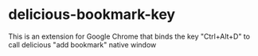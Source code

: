 delicious-bookmark-key
======================

This is an extension for Google Chrome that binds the key "Ctrl+Alt+D" to call delicious "add bookmark" native window
